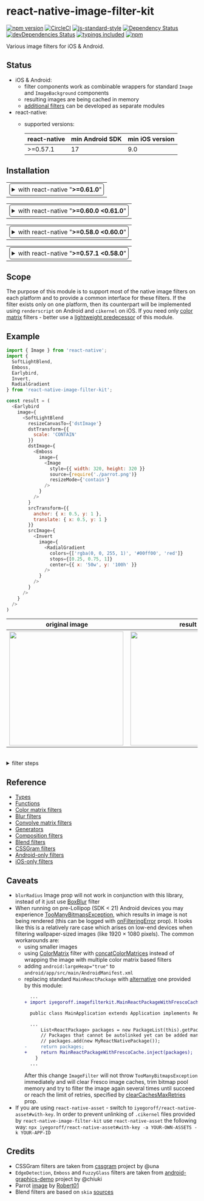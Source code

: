 # react-native-image-filter-kit
[![npm version](https://badge.fury.io/js/react-native-image-filter-kit.svg)](https://badge.fury.io/js/react-native-image-filter-kit)
[![CircleCI](https://circleci.com/gh/iyegoroff/react-native-image-filter-kit.svg?style=svg)](https://circleci.com/gh/iyegoroff/react-native-image-filter-kit)
[![js-standard-style](https://img.shields.io/badge/code%20style-standard-brightgreen.svg)](https://github.com/standard/standard)
[![Dependency Status](https://david-dm.org/iyegoroff/react-native-image-filter-kit.svg)](https://david-dm.org/iyegoroff/react-native-image-filter-kit)
[![devDependencies Status](https://david-dm.org/iyegoroff/react-native-image-filter-kit/dev-status.svg)](https://david-dm.org/iyegoroff/react-native-image-filter-kit?type=dev)
[![typings included](https://img.shields.io/badge/typings-included-brightgreen.svg?t=1495378566925)](src/typings/index.d.ts)
[![npm](https://img.shields.io/npm/l/express.svg)](https://www.npmjs.com/package/react-native-image-filter-kit)

Various image filters for iOS & Android.

## Status

- iOS & Android:
  - filter components work as combinable wrappers for standard `Image` and `ImageBackground` components
  - resulting images are being cached in memory
  - [additional filters](https://github.com/iyegoroff/react-native-image-filter-kit/tree/master/examples) can be developed as separate modules
- react-native:
  - supported versions:

    | react-native     | min Android SDK | min iOS version |
    |------------------|-----------------|-----------------|
    | >=0.57.1         | 17              | 9.0             |

## Installation

<table>
<td>
<details style="border: 1px solid; border-radius: 5px; padding: 5px">
  <summary>with react-native "<strong>&gt;=0.61.0</strong>"</summary>

### 1. Install latest version from npm

`$ npm i react-native-image-filter-kit -S`

### 2. Install pods

`$ cd ios && pod install && cd ..`

### 3. Enable renderscript

- Modify `android/build.gradle`:

  ```diff
  buildscript {
    ext {
  -   buildToolsVersion = "28.0.3"
  -   minSdkVersion = 16
  -   compileSdkVersion = 28
  -   targetSdkVersion = 28
  +   buildToolsVersion = "29.0.2"
  +   minSdkVersion = 17
  +   compileSdkVersion = 29
  +   targetSdkVersion = 29
  +   renderscriptVersion = 21
  ...
  ```
- Modify `android/app/build.gradle`:

  ```diff
  android {
    compileSdkVersion rootProject.ext.compileSdkVersion
  + buildToolsVersion rootProject.ext.buildToolsVersion

    ...

    defaultConfig {
      ...
  +   renderscriptTargetApi rootProject.ext.renderscriptVersion
  +   renderscriptSupportModeEnabled true
    }
  ```


</details>
</td>
</table>
<table>
<td>
<details style="border: 1px solid; border-radius: 5px; padding: 5px">
  <summary>with react-native "<strong>&gt;=0.60.0 &lt;0.61.0</strong>"</summary>

### 1. Install v0.5.18 from npm

`$ npm i react-native-image-filter-kit@0.5.18 -S`

### 2. Install pods

`$ cd ios && pod install && cd ..`

### 3. Enable renderscript

- Modify `android/build.gradle`:

  ```diff
  buildscript {
    ext {
  -   buildToolsVersion = "28.0.3"
  -   minSdkVersion = 16
  -   compileSdkVersion = 28
  -   targetSdkVersion = 28
  +   buildToolsVersion = "29.0.2"
  +   minSdkVersion = 17
  +   compileSdkVersion = 29
  +   targetSdkVersion = 29
  ...

  allprojects {
    repositories {
      ...
  +   maven { url 'https://jitpack.io' }
    }
  }
  ```
- Modify `android/app/build.gradle`:

  ```diff
  android {
    compileSdkVersion rootProject.ext.compileSdkVersion
  + buildToolsVersion rootProject.ext.buildToolsVersion

    ...

    defaultConfig {
      ...
  +   renderscriptTargetApi 21
  +   renderscriptSupportModeEnabled true
    }
  ```


</details>
</td>
</table>
<table>
<td>
<details style="border: 1px solid; border-radius: 5px; padding: 5px">
  <summary>with react-native "<strong>&gt;=0.58.0 &lt;0.60.0</strong>"</summary>

### 1. Install v0.4.14 from npm

`$ npm i react-native-image-filter-kit@0.4.14 -S`

### 2-a. Link native modules

`$ react-native link react-native-image-filter-kit`

### 2-b. Install pods

If you use Cocoapods add the following line to your Podfile:

```sh
pod 'React', :path => '../node_modules/react-native'
pod 'RNImageFilterKit', :path => '../node_modules/react-native-image-filter-kit'
```

`$ cd ios && pod install && cd ..`

### 2-c. Manual installation

Install manually if `react-native link` failed - [link](docs/manual_installation.md)

### 3. Enable renderscript

- Modify `android/build.gradle`:
  ```diff
  buildscript {
    ext {
      ...
  -   minSdkVersion = 16
  +   minSdkVersion = 17
  ```
- Modify `android/app/build.gradle`:

  ```diff
  defaultConfig {
    ...
  + renderscriptTargetApi 21
  + renderscriptSupportModeEnabled true
  }
  ```

</details>
</td>
</table>
<table>
<td>
<details style="border: 1px solid; border-radius: 5px; padding: 5px">
  <summary>with react-native "<strong>&gt;=0.57.1 &lt;0.58.0</strong>"</summary>

### 1. Install v0.3.9 from npm

`$ npm i react-native-image-filter-kit@0.3.9 -S`

### 2-a. Link native modules

`$ react-native link react-native-image-filter-kit`

### 2-b. Install pods

If you use Cocoapods add the following line to your Podfile:

```sh
pod 'React', :path => '../node_modules/react-native'
pod 'RNImageFilterKit', :path => '../node_modules/react-native-image-filter-kit'
```

`$ cd ios && pod install && cd ..`

### 2-c. Manual installation

Install manually if `react-native link` failed - [link](docs/manual_installation.md)

### 3. Final step

Open `android/build.gradle` and change `minSdkVersion` to 17.

</details>
</td>
</table>

## Scope

The purpose of this module is to support most of the native image filters on each platform and to provide a common interface for these filters. If the filter exists only on one platform, then its counterpart will be implemented using `renderscript` on Android and `cikernel` on iOS. If you need only [color matrix](docs/color_matrix_filters.md) filters - better use a [lightweight predecessor](https://github.com/iyegoroff/react-native-color-matrix-image-filters) of this module.


## Example

```javascript
import { Image } from 'react-native';
import {
  SoftLightBlend,
  Emboss,
  Earlybird,
  Invert,
  RadialGradient
} from 'react-native-image-filter-kit';

const result = (
  <Earlybird
    image={
      <SoftLightBlend
        resizeCanvasTo={'dstImage'}
        dstTransform={{
          scale: 'CONTAIN'
        }}
        dstImage={
          <Emboss
            image={
              <Image
                style={{ width: 320, height: 320 }}
                source={require('./parrot.png')}
                resizeMode={'contain'}
              />
            }
          />
        }
        srcTransform={{
          anchor: { x: 0.5, y: 1 },
          translate: { x: 0.5, y: 1 }
        }}
        srcImage={
          <Invert
            image={
              <RadialGradient
                colors={['rgba(0, 0, 255, 1)', '#00ff00', 'red']}
                stops={[0.25, 0.75, 1]}
                center={{ x: '50w', y: '100h' }}
              />
            }
          />
        }
      />
    }
  />
)
```

<table>
  <tr>
    <th>original image</th>
    <th>result</th>
  </tr>
  <tr>
    <th><img src="https://raw.githubusercontent.com/iyegoroff/react-native-image-filter-kit/master/img/parrot.png" align="left" width="300"></th>
    <th><img src="https://raw.githubusercontent.com/iyegoroff/react-native-image-filter-kit/master/img/earlybird.png" align="left" width="300"></th>
  </tr>
</table>
&nbsp;
<details>
  <summary>filter steps</summary>
  <table>
  <tr>
    <th>
      <table>
        <tr><th>original image</th></tr>
        <tr><th><img src="https://raw.githubusercontent.com/iyegoroff/react-native-image-filter-kit/master/img/parrot.png" align="left" width="170"></th></tr>
      </table>
    </th>
    <th>
      <table>
        <tr><th>Emboss</th></tr>
        <tr><th><img src="https://raw.githubusercontent.com/iyegoroff/react-native-image-filter-kit/master/img/emboss.png" align="left" width="170"></th></tr>
      </table>
    </th>
    <th rowspan="2">
      <table>
        <tr><th>SoftLightBlend</th></tr>
        <tr><th><img src="https://raw.githubusercontent.com/iyegoroff/react-native-image-filter-kit/master/img/soft_light_blend.png" align="left" width="170"></th></tr>
      </table>
    </th>
    <th rowspan="2">
      <table>
        <tr><th>Earlybird</th></tr>
        <tr><th><img src="https://raw.githubusercontent.com/iyegoroff/react-native-image-filter-kit/master/img/earlybird.png" align="left" width="170"></th></tr>
      </table>
    </th>
  </tr>
  <tr>
    <td>
      <table>
        <tr><th>RadialGradient</th></tr>
        <tr><th><img src="https://raw.githubusercontent.com/iyegoroff/react-native-image-filter-kit/master/img/radial_gradient.png" align="left" width="170"></th></tr>
      </table>
    </td>
    <td>
      <table>
        <tr><th>Invert</th></tr>
        <tr><th><img src="https://raw.githubusercontent.com/iyegoroff/react-native-image-filter-kit/master/img/invert.png" align="left" width="170"></th></tr>
      </table>
    </td>
  </tr>
</table>

</details>

## Reference

- [Types](docs/types.md)
- [Functions](docs/functions.md)
- [Color matrix filters](docs/color_matrix_filters.md)
- [Blur filters](docs/blur_filters.md)
- [Convolve matrix filters](docs/convolve_matrix_filters.md)
- [Generators](docs/generators.md)
- [Composition filters](docs/composition_filters.md)
- [Blend filters](docs/blend_filters.md)
- [CSSGram filters](docs/cssgram_filters.md)
- [Android-only filters](https://github.com/iyegoroff/react-native-image-filter-kit/blob/master/src/native-platform-filters/shapes.android.ts)
- [iOS-only filters](https://github.com/iyegoroff/react-native-image-filter-kit/blob/master/src/native-platform-filters/shapes.ios.ts)

## Caveats
- `blurRadius` Image prop will not work in conjunction with this library, instead of it just use [BoxBlur](docs/blur_filters.md#BoxBlur) filter
- When running on pre-Lollipop (SDK < 21) Android devices you may experience [TooManyBitmapsException](https://frescolib.org/javadoc/reference/com/facebook/imagepipeline/common/TooManyBitmapsException.html), which results in image is not being rendered (this can be logged with [onFilteringError](docs/types.md#ImageFilter) prop). It looks like this is a relatively rare case which arises on low-end devices when filtering wallpaper-sized images (like 1920 × 1080 pixels). The common workarounds are:
  - using smaller images
  - using [ColorMatrix](docs/color_matrix_filters.md#ColorMatrix) filter with [concatColorMatrices](docs/functions.md#concatColorMatrices) instead of wrapping the image with multiple color matrix based filters
  - adding `android:largeHeap="true"` to `android/app/src/main/AndroidManifest.xml`
  - replacing standard `MainReactPackage` with [alternative](android/src/main/java/iyegoroff/imagefilterkit/MainReactPackageWithFrescoCache.java
) one provided by this module:
    ```diff
      ...
    + import iyegoroff.imagefilterkit.MainReactPackageWithFrescoCache;

      public class MainApplication extends Application implements ReactApplication {

      ...
          List<ReactPackage> packages = new PackageList(this).getPackages();
          // Packages that cannot be autolinked yet can be added manually here, for example:
          // packages.add(new MyReactNativePackage());
    -     return packages;
    +     return MainReactPackageWithFrescoCache.inject(packages);
        }
      ...
    ```
    After this change `ImageFilter` will not throw `TooManyBitmapsException` immediately and will clear Fresco image caches, trim bitmap pool memory and try to filter the image again several times until succeed or reach the limit of retries, specified by [clearCachesMaxRetries](docs/types.md#ImageFilter) prop.
- If you are using `react-native-asset` - switch to `iyegoroff/react-native-asset#with-key`. In order to prevent unlinking of `.cikernel` files provided by `react-native-image-filter-kit` use `react-native-asset` the following way: `npx iyegoroff/react-native-asset#with-key -a YOUR-OWN-ASSETS -k YOUR-APP-ID`

## Credits
- CSSGram filters are taken from [cssgram](https://github.com/una/cssgram) project by @una
- `EdgeDetection`, `Emboss` and `FuzzyGlass` filters are taken from [android-graphics-demo](https://github.com/chiuki/android-graphics-demo) project by @chiuki
- Parrot [image](https://commons.wikimedia.org/wiki/File:Ara_macao_-flying_away-8a.jpg) by
  [Robert01](https://de.wikipedia.org/wiki/Benutzer:Robert01)
- Blend filters are based on `skia` [sources](https://github.com/google/skia/blob/master/src/gpu/glsl/GrGLSLBlend.cpp)

